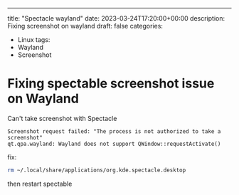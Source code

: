 ---
title: "Spectacle wayland"
date: 2023-03-24T17:20:00+00:00
description: Fixing screenshot on wayland
draft: false
categories:
  - Linux
tags:
  - Wayland
  - Screenshot

# Fixing spectable  screenshot issue on Wayland

Can't take screenshot with Spectacle

```
Screenshot request failed: "The process is not authorized to take a screenshot"
qt.qpa.wayland: Wayland does not support QWindow::requestActivate()
```

fix: 
```bash
rm ~/.local/share/applications/org.kde.spectacle.desktop
```
then restart spectable
